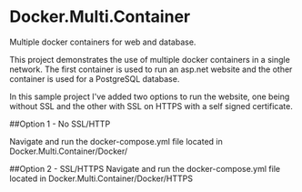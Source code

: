 # Docker.Multi.Container 
Multiple docker containers for web and database.

This project demonstrates the use of multiple docker containers in a single network. The first container is used to run an asp.net website and the other container is used for a PostgreSQL database.

In this sample project I've added two options to run the website, one being without SSL and the other with SSL on HTTPS with a self signed certificate.

##Option 1 - No SSL/HTTP

Navigate and run the docker-compose.yml file located in Docker.Multi.Container/Docker/

##Option 2 - SSL/HTTPS
Navigate and run the docker-compose.yml file located in Docker.Multi.Container/Docker/HTTPS

